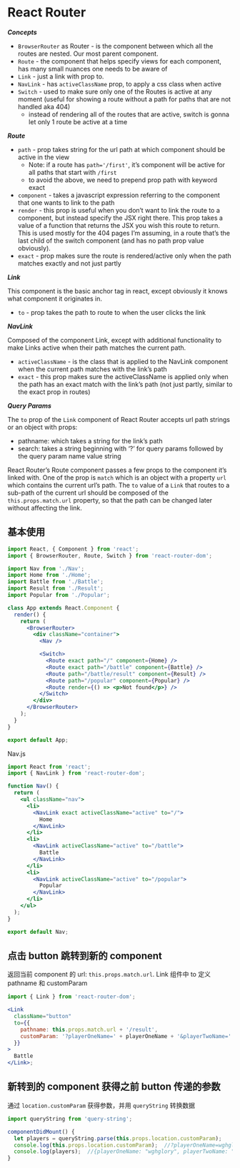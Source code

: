 # React Router

_**Concepts**_

* `BrowserRouter` as Router - is the component between which all the routes are nested. Our most parent component.
* `Route` - the component that helps specify views for each component, has many small nuances one needs to be aware of
* `Link` - just a link with prop to.
* `NavLink` - has `activeClassName` prop, to apply a css class when active
* `Switch` - used to make sure only one of the Routes is active at any moment (useful for showing a route without a path for paths that are not handled aka 404)
  * instead of rendering all of the routes that are active, switch is gonna let only 1 route be active at a time

**_Route_**

* `path` - prop takes string for the url path at which component should be active in the view
  * Note: if a route has `path='/first'`, it’s component will be active for all paths that start with `/first`
  * to avoid the above, we need to prepend prop path with keyword exact
* `component` - takes a javascript expression referring to the component that one wants to link to the path
* `render` - this prop is useful when you don’t want to link the route to a component, but instead specify the JSX right there. This prop takes a value of a function that returns the JSX you wish this route to return. This is used mostly for the 404 pages I’m assuming, in a route that’s the last child of the switch component (and has no path prop value obviously).
* `exact` - prop makes sure the route is rendered/active only when the path matches exactly and not just partly

**_Link_**

This component is the basic anchor tag in react, except obviously it knows what component it originates in.

* `to` - prop takes the path to route to when the user clicks the link

**_NavLink_**

Composed of the component Link, except with additional functionality to make Links active when their path matches the current path.

* `activeClassName` - is the class that is applied to the NavLink component when the current path matches with the link’s path
* `exact` - this prop makes sure the activeClassName is applied only when the path has an exact match with the link’s path (not just partly, similar to the exact prop in routes)

**_Query Params_**

The `to` prop of the `Link` component of React Router accepts url path strings or an object with props:

* pathname: which takes a string for the link’s path
* search: takes a string beginning with ‘?’ for query params followed by the query param name value string

React Router’s Route component passes a few props to the component it’s linked with. One of the prop is `match` which is an object with a property `url` which contains the current url’s path. The `to` value of a `Link` that routes to a sub-path of the current url should be composed of the `this.props.match.url` property, so that the path can be changed later without affecting the link.

## 基本使用

```jsx
import React, { Component } from 'react';
import { BrowserRouter, Route, Switch } from 'react-router-dom';

import Nav from './Nav';
import Home from './Home';
import Battle from './Battle';
import Result from './Result';
import Popular from './Popular';

class App extends React.Component {
  render() {
    return (
      <BrowserRouter>
        <div className="container">
          <Nav />

          <Switch>
            <Route exact path="/" component={Home} />
            <Route exact path="/battle" component={Battle} />
            <Route path="/battle/result" component={Result} />
            <Route path="/popular" component={Popular} />
            <Route render={() => <p>Not found</p>} />
          </Switch>
        </div>
      </BrowserRouter>
    );
  }
}

export default App;
```

Nav.js

```jsx
import React from 'react';
import { NavLink } from 'react-router-dom';

function Nav() {
  return (
    <ul className="nav">
      <li>
        <NavLink exact activeClassName="active" to="/">
          Home
        </NavLink>
      </li>
      <li>
        <NavLink activeClassName="active" to="/battle">
          Battle
        </NavLink>
      </li>
      <li>
        <NavLink activeClassName="active" to="/popular">
          Popular
        </NavLink>
      </li>
    </ul>
  );
}

export default Nav;
```

## 点击 button 跳转到新的 component

返回当前 component 的 url: `this.props.match.url`. Link 组件中 to 定义 pathname 和 customParam

```jsx
import { Link } from 'react-router-dom';

<Link
  className="button"
  to={{
    pathname: this.props.match.url + '/result',
    customParam: '?playerOneName=' + playerOneName + '&playerTwoName=' + playerTwoName,
  }}
>
  Battle
</Link>;
```

## 新转到的 component 获得之前 button 传递的参数

通过 `location.customParam` 获得参数，并用 `queryString` 转换数据

```jsx
import queryString from 'query-string';

componentDidMount() {
  let players = queryString.parse(this.props.location.customParam);
  console.log(this.props.location.customParam);  //?playerOneName=wghglory&playerTwoName=ff
  console.log(players);  //{playerOneName: "wghglory", playerTwoName: "ff"}
}
```
